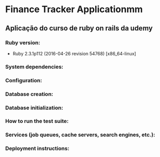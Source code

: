 # Finance Tracker Applicationmm

## Aplicação do curso de ruby on rails da udemy

### Ruby version:

- Ruby 2.3.1p112 (2016-04-26 revision 54768) [x86_64-linux]

### System dependencies:

### Configuration:

### Database creation:

### Database initialization:

### How to run the test suite:

### Services (job queues, cache servers, search engines, etc.):

### Deployment instructions:
